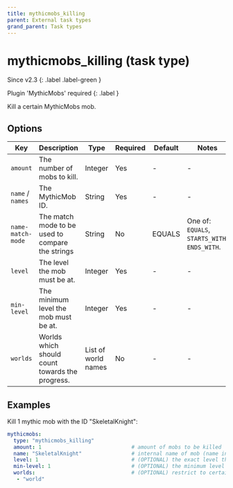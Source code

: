 ```yaml
---
title: mythicmobs_killing
parent: External task types
grand_parent: Task types
---
```


# mythicmobs_killing (task type)

Since v2.3
{: .label .label-green }

Plugin 'MythicMobs' required
{: .label }

Kill a certain MythicMobs mob.

## Options

| Key               | Description                                      | Type                | Required | Default | Notes                                         |
|-------------------|--------------------------------------------------|---------------------|----------|---------|-----------------------------------------------|
| `amount`          | The number of mobs to kill.                      | Integer             | Yes      | \-      | \-                                            |
| `name` / `names`  | The MythicMob ID.                                | String              | Yes      | \-      | \-                                            |
| `name-match-mode` | The match mode to be used to compare the strings | String              | No       | EQUALS  | One of: `EQUALS`, `STARTS_WITH`, `ENDS_WITH`. |
| `level`           | The level the mob must be at.                    | Integer             | Yes      | \-      | \-                                            |
| `min-level`       | The minimum level the mob must be at.            | Integer             | Yes      | \-      | \-                                            |
| `worlds`          | Worlds which should count towards the progress.  | List of world names | No       | \-      | \-                                            |

## Examples

Kill 1 mythic mob with the ID "SkeletalKnight":

``` yaml
mythicmobs:
  type: "mythicmobs_killing"
  amount: 1                             # amount of mobs to be killed
  name: "SkeletalKnight"                # internal name of mob (name in config - NOT display name)
  level: 1                              # (OPTIONAL) the exact level the mob must be for it to count
  min-level: 1                          # (OPTIONAL) the minimum level the mob must be for it to count
  worlds:                               # (OPTIONAL) restrict to certain worlds
   - "world"
```
